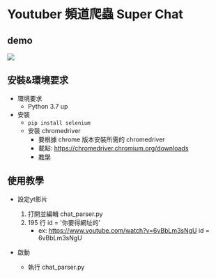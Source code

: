 # Youtuber 頻道爬蟲 Super Chat

## demo

[![](https://i.imgur.com/cW46B3m.jpg)](https://www.youtube.com/embed/6vBbLm3sNgU)

## 安裝&環境要求
* 環境要求
    * Python 3.7 up
* 安裝
    * `pip install selenium`
    * 安裝 chromedriver
        * 要根據 chrome 版本安裝所需的 chromedriver
        * 載點: https://chromedriver.chromium.org/downloads
        * [教學](https://medium.com/@bob800530/selenium-1-%E9%96%8B%E5%95%9Fchrome%E7%80%8F%E8%A6%BD%E5%99%A8-21448980dff9)

## 使用教學
* 設定yt影片
    1. 打開並編輯 chat_parser.py
    2. 195 行 id = '你要得網址的'
        * ex: https://www.youtube.com/watch?v=6vBbLm3sNgU id = 6vBbLm3sNgU

* 啟動
    * 執行 chat_parser.py
